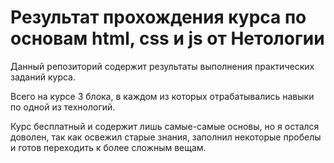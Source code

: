 # Результат прохождения курса по основам html, css и js от Нетологии

Данный репозиторий содержит результаты выполнения практических заданий курса. 

Всего на курсе 3 блока, в каждом из которых отрабатывались навыки по одной из технологий.

Курс бесплатный и содержит лишь самые-самые основы, но я остался доволен, так как освежил старые знания, заполнил некоторые пробелы и готов переходить к более сложным вещам.